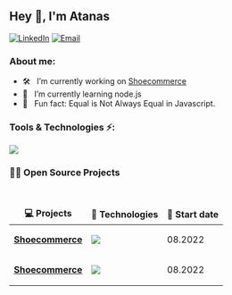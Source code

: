## Hey 👋, I'm Atanas

<a href="https://www.linkedin.com/in/atanas-angeliev/"><img alt="LinkedIn" src="https://img.shields.io/badge/atanas-linkedIn-brightgreen?style=flat-square&logo=linkedin"></a>
<a href="mailto:atanas.angeliev1@gmail.com"><img alt="Email" src="https://img.shields.io/badge/Email-atanas.angeliev1@gmail.com-blue?style=flat-square&logo=gmail"></a>

### About me:

-   🛠 &nbsp; I’m currently working on [Shoecommerce](https://github.com/a-angeliev/Shoecommerce)
-   🌱 &nbsp; I’m currently learning node.js
-   👾 &nbsp; Fun fact: Equal is Not Always Equal in Javascript.
<!-- - 📫 &nbsp; How to reach me: atanas.angeliev1@gmail.com or  -->

 <!-- <h2 align="left">Tools & Technologies ⚡</h2> -->

### Tools & Technologies ⚡:

 <p align="left">
  <a href="">
    <img src="https://skillicons.dev/icons?i=html,css,js,py,react,nodejs,flask,django,postgres,postman,tensorflow,git,vscode" />
  </a>
</p>

### 🧑‍🚀 Open Source Projects

  <br />
  <table>
    <thead align="center">
      <tr border: none;>
        <td><b>💻 Projects</b></td>
        <td><b>🐛 Technologies</b></td>
        <td><b>🔔 Start date</b></td>
      </tr>
    </thead>
    <tbody>
     <tr>
	      <td><a href="https://github.com/a-angeliev/Shoecommerce"><b>Shoecommerce</b></a></td>
        <td>
            <p align="left">
                <a href="">
                     <img src="https://skillicons.dev/icons?i=react,flask,postgres" />
                </a>
            </p>
        </td>
        <td>08.2022</td>
      </tr>
    <tr>
	      <td><a href="https://github.com/a-angeliev/Shoecommerce"><b>Shoecommerce</b></a></td>
        <td>
            <p align="left">
                <a href="">
                     <img src="https://skillicons.dev/icons?i=react,flask,postgres" />
                </a>
            </p>
        </td>
        <td>08.2022</td>
      </tr>
    </tbody>
  </table>
  <br />
